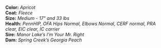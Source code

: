 **Color:** *Apricot*  
**Coat:** *Fleece*  
**Size:** *Medium - 17" and 33 lbs*  
**Health:** *PennHIP, OFA Hips Normal, Elbows Normal, CERF normal, PRA clear, EIC clear, IC carrier*  
**Sire:** *Manor Lake’s I’m Your Mr. Right*  
**Dam:** *Spring Creek’s Georgia Peach*  
